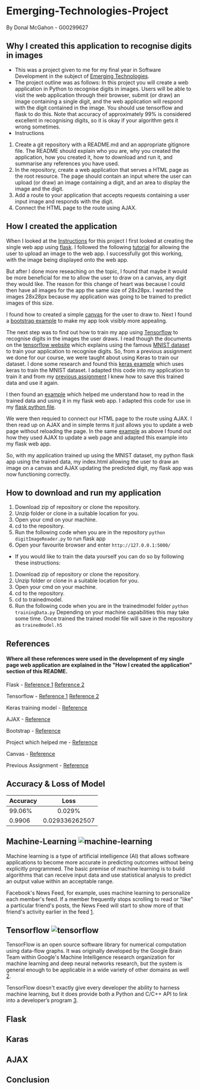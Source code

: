 # Emerging-Technologies-Project
By Donal McGahon - G00299627

## Why I created this application to recognise digits in images
* This was a project given to me for my final year in Software Development in the subject of [Emerging Technologies](https://emerging-technologies.github.io/).
* The project outline was as follows:
In this project you will create a web application in Python to recognise digits in images. Users will be able to visit the web application through their browser, submit (or draw) an image containing a single digit, and the web application will respond with the digit contained in the image. You should use tensorflow and flask to do this. Note that accuracy of approximately 99% is considered excellent in recognising digits, so it is okay if your algorithm gets it wrong sometimes.
* Instructions
1. Create a git repository with a README.md and an appropriate gitignore file. The README should explain who you are, why you created the application, how you created it, how to download and run it, and summarise any references you have used.
1. In the repository, create a web application that serves a HTML page as the root resource. The page should contain an input where the user can upload (or draw) an image containing a digit, and an area to display the image and the digit.
1. Add a route to your application that accepts requests containing a user input image and responds with the digit.
1. Connect the HTML page to the route using AJAX.

## How I created the application
When I looked at the [Instructions](https://emerging-technologies.github.io/problems/project.html) for this project I first looked at creating the single web app using [flask](http://flask.pocoo.org/docs/0.12/quickstart/).
I followed the following [tutorial](http://flask.pocoo.org/docs/0.12/patterns/fileuploads/) for allowing the user to upload an image to the web app.
I successfully got this working, with the image being displayed onto the web app.

But after I done more reseaching on the topic, I found that maybe it would be more beneficial for me to allow the user to draw on a canvas, any digit they would like.
The reason for this change of heart was because I could then have all images for the app the same size of 28x28px. I wanted the images 28x28px because my application was going to be trained to predict images of this size.

I found how to created a simple [canvas](https://www.w3schools.com/tags/att_canvas_width.asp) for the user to draw to.
Next I found a [bootstrap example](https://v4-alpha.getbootstrap.com/examples/starter-template/) to make my app look visibly more appealing.

The next step was to find out how to train my app using [Tensorflow](https://www.tensorflow.org/) to recognise digits in the images the user draws.
I read though the documents on the [tensorflow website](https://www.tensorflow.org/get_started/mnist/pros) which explains using the famous [MNIST dataset](http://yann.lecun.com/exdb/mnist/) to train your application to recognise digits.
So, from a previous assignment we done for our course, we were taught about using Keras to train our dataset. I done some research and found this [keras example](https://github.com/fchollet/keras/blob/master/examples/mnist_cnn.py) which uses keras to train the MNIST dataset.
I adapted this code into my application to train it and from my [previous assignment](https://github.com/DonalMcGahon/Tensorflow/blob/master/Tensorflow.ipynb) I knew how to save this trained data and use it again.

I then found an [example](https://github.com/sleepokay/mnist-flask-app/blob/master/app.py) which helped me understand how to read in the trained data and using it in my flask web app.
I adapted this code for use in my [flask python file](https://github.com/DonalMcGahon/Emerging-Technologies-Project/blob/master/digitImageReader.py).

We were then requied to connect our HTML page to the route using AJAX. I then read up on AJAX and in simple terms it just allows you to update a web page without reloading the page.
In the same [example](https://github.com/sleepokay/mnist-flask-app/blob/master/templates/index.html) as above I found out how they used AJAX to update a web page and adapted this example into my flask web app.

So, with my application trained up using the MNIST dataset, my python flask app using the trained data,
my index.html allowing the user to draw an image on a canvas and AJAX updating the predicted digit, my flask app was now functioning correctly.

## How to download and run my application

1. Download zip of repository or clone the repository.
1. Unzip folder or clone in a suitable location for you.
1. Open your cmd on your machine.
1. cd to the repository.
1. Run the following code when you are in the repository `python digitImageReader.py` to run flask app
1. Open your favourite browser and enter `http://127.0.0.1:5000/`

* If you would like to train the data yourself you can do so by following these instructions:
1. Download zip of repository or clone the repository.
1. Unzip folder or clone in a suitable location for you.
1. Open your cmd on your machine.
1. cd to the repository.
1. cd to trainedmodel.
1. Run the following code when you are in the trainedmodel folder `python trainingData.py`
Depending on your machine capabilities this may take some time.
Once trained the trained model file will save in the repository as `trainedmodel.h5` 

## References

#### Where all these references were used in the development of my single page web application are explained in the "How I created the application" section of this README.

Flask - [Reference 1](http://flask.pocoo.org/ ) [Reference 2](http://flask.pocoo.org/docs/0.12/patterns/fileuploads/)

Tensorflow - [Reference 1](https://www.tensorflow.org/) [Reference 2](https://www.tensorflow.org/get_started/mnist/pros)

Keras training model - [Reference](https://github.com/fchollet/keras/blob/master/examples/mnist_cnn.py)

AJAX - [Reference]()

Bootstrap - [Reference](https://v4-alpha.getbootstrap.com/examples/starter-template/)

Project which helped me - [Reference](https://github.com/sleepokay/mnist-flask-app)

Canvas - [Reference](https://www.w3schools.com/tags/att_canvas_width.asp)

Previous Assignment - [Reference](https://github.com/DonalMcGahon/Tensorflow/blob/master/Tensorflow.ipynb)

## Accuracy & Loss of Model

| Accuracy| Loss           | 
| ------------- |:-------------:| 
| 99.06% | 0.029%| 
|0.9906   | 0.029336262507|

## Machine-Learning ![machine-learning](https://user-images.githubusercontent.com/14197773/33525295-b44b7cde-d824-11e7-87a2-797b2f445942.png)

Machine learning is a type of artificial intelligence (AI) that allows software applications to become more accurate in predicting outcomes without being explicitly programmed. The basic premise of machine learning is to build algorithms that can receive input data and use statistical analysis to predict an output value within an acceptable range.

Facebook's News Feed, for example, uses machine learning to personalize each member's feed. If a member frequently stops scrolling to read or "like" a particular friend's posts, the News Feed will start to show more of that friend's activity earlier in the feed [1](http://whatis.techtarget.com/definition/machine-learning). 

## Tensorflow ![tensorflow](https://user-images.githubusercontent.com/14197773/33525374-1862cb72-d826-11e7-9953-5c875985eb19.png)

TensorFlow is an open source software library for numerical computation using data-flow graphs. It was originally developed by the Google Brain Team within Google's Machine Intelligence research organization for machine learning and deep neural networks research, but the system is general enough to be applicable in a wide variety of other domains as well [2](https://opensource.com/article/17/11/intro-tensorflow).

TensorFlow doesn't exactly give every developer the ability to harness machine learning, but it does provide both a Python and C/C++ API to link into a developer’s program [3](https://www.computerworlduk.com/open-source/what-is-tensorflow-how-are-businesses-using-it-3658374/).

## Flask



## Karas

## AJAX

## Conclusion